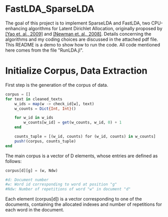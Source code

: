 # FastLDA_SparseLDA
The goal of this project is to implement SparseLDA and FastLDA, two CPU-enhancing algorithms for Latent Dirichlet Allocation, originally proposed by [[Yao et. al., 2009]](https://www.researchgate.net/publication/221653450_Efficient_methods_for_topic_model_inference_on_streaming_document_collections) and [[Newman et. al., 2008]](https://www.researchgate.net/publication/221653277_Fast_collapsed_Gibbs_sampling_for_latent_Dirichlet_allocation). 
Details concerning the algorithms and my coding choices are discussed in the attached pdf file. 
This README is a demo to show how to run the code. All code mentioned here comes from the file "RunLDA.jl". 
# Initialize Corpus, Data Extraction 
First step is the generation of the corpus of data. 
```julia
corpus = []
for text in cleaned_texts
    w_ids = map(w -> check_id[w], text)
    w_counts = Dict{Int, Int}()

    for w_id in w_ids
        w_counts[w_id] = get(w_counts, w_id, 0) + 1
    end

    counts_tuple = [(w_id, counts) for (w_id, counts) in w_counts]
    push!(corpus, counts_tuple)
end
```
The main corpus is a vector of D elements, whose entries are defined as follows: 
```julia
corpus[d][g] = (w, Ndw)

#d: Document number
#w: Word id corresponding to word at position "g"
#Ndw: Number of repetitions of word "w" in document "d"
```
 Each element (corpus[d]) is a vector corresponding to one of the documents, containing the allocated indexes and number of repetitions for each word in the document. 
